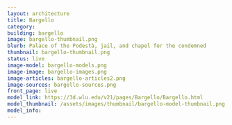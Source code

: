 ```yaml
---
layout: architecture
title: Bargello
category: 
building: bargello
image: bargello-thumbnail.png
blurb: Palace of the Podestà, jail, and chapel for the condemned
thumbnail: bargello-thumbnail.png
status: live
image-model: bargello-models.png
image-image: bargello-images.png
image-articles: bargello-articles2.png
image-sources: bargello-sources.png
front_page: live
model_link: https://3d.wlu.edu/v21/pages/Bargello/Bargello.html
model_thumbnail: /assets/images/thumbnail/bargello-model-thumbnail.png
model_info: 
---
```

